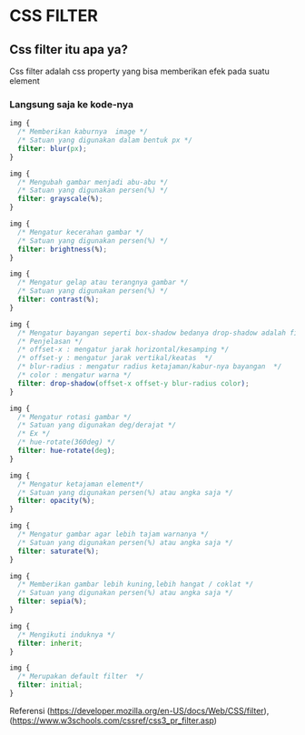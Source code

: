 # CSS FILTER

## Css filter itu apa ya?

Css filter adalah css property yang bisa memberikan efek pada suatu element

### Langsung saja ke kode-nya

```css
img {
  /* Memberikan kaburnya  image */
  /* Satuan yang digunakan dalam bentuk px */
  filter: blur(px);
}
```

```css
img {
  /* Mengubah gambar menjadi abu-abu */
  /* Satuan yang digunakan persen(%) */
  filter: grayscale(%);
}
```

```css
img {
  /* Mengatur kecerahan gambar */
  /* Satuan yang digunakan persen(%) */
  filter: brightness(%);
}
```

```css
img {
  /* Mengatur gelap atau terangnya gambar */
  /* Satuan yang digunakan persen(%) */
  filter: contrast(%);
}
```

```css
img {
  /* Mengatur bayangan seperti box-shadow bedanya drop-shadow adalah filter */
  /* Penjelasan */
  /* offset-x : mengatur jarak horizontal/kesamping */
  /* offset-y : mengatur jarak vertikal/keatas  */
  /* blur-radius : mengatur radius ketajaman/kabur-nya bayangan  */
  /* color : mengatur warna */
  filter: drop-shadow(offset-x offset-y blur-radius color);
}
```

```css
img {
  /* Mengatur rotasi gambar */
  /* Satuan yang digunakan deg/derajat */
  /* Ex */
  /* hue-rotate(360deg) */
  filter: hue-rotate(deg);
}
```

```css
img {
  /* Mengatur ketajaman element*/
  /* Satuan yang digunakan persen(%) atau angka saja */
  filter: opacity(%);
}
```

```css
img {
  /* Mengatur gambar agar lebih tajam warnanya */
  /* Satuan yang digunakan persen(%) atau angka saja */
  filter: saturate(%);
}
```

```css
img {
  /* Memberikan gambar lebih kuning,lebih hangat / coklat */
  /* Satuan yang digunakan persen(%) atau angka saja */
  filter: sepia(%);
}
```

```css
img {
  /* Mengikuti induknya */
  filter: inherit;
}
```

```css
img {
  /* Merupakan default filter  */
  filter: initial;
}
```
Referensi (https://developer.mozilla.org/en-US/docs/Web/CSS/filter), (https://www.w3schools.com/cssref/css3_pr_filter.asp)

